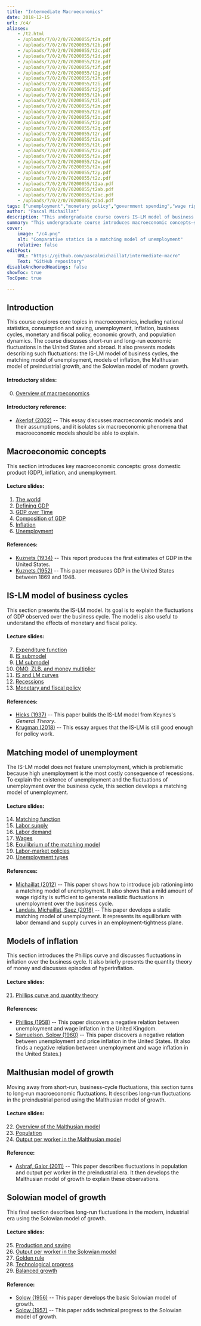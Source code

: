 ```yaml
---
title: "Intermediate Macroeconomics" 
date: 2018-12-15
url: /c4/
aliases:
    - /t2.html
    - /uploads/7/0/2/0/70200055/t2a.pdf
    - /uploads/7/0/2/0/70200055/t2b.pdf
    - /uploads/7/0/2/0/70200055/t2c.pdf
    - /uploads/7/0/2/0/70200055/t2d.pdf
    - /uploads/7/0/2/0/70200055/t2e.pdf
    - /uploads/7/0/2/0/70200055/t2f.pdf
    - /uploads/7/0/2/0/70200055/t2g.pdf
    - /uploads/7/0/2/0/70200055/t2h.pdf
    - /uploads/7/0/2/0/70200055/t2i.pdf
    - /uploads/7/0/2/0/70200055/t2j.pdf
    - /uploads/7/0/2/0/70200055/t2k.pdf
    - /uploads/7/0/2/0/70200055/t2l.pdf
    - /uploads/7/0/2/0/70200055/t2m.pdf
    - /uploads/7/0/2/0/70200055/t2n.pdf
    - /uploads/7/0/2/0/70200055/t2o.pdf
    - /uploads/7/0/2/0/70200055/t2p.pdf
    - /uploads/7/0/2/0/70200055/t2q.pdf
    - /uploads/7/0/2/0/70200055/t2r.pdf
    - /uploads/7/0/2/0/70200055/t2s.pdf
    - /uploads/7/0/2/0/70200055/t2t.pdf
    - /uploads/7/0/2/0/70200055/t2u.pdf
    - /uploads/7/0/2/0/70200055/t2v.pdf
    - /uploads/7/0/2/0/70200055/t2w.pdf
    - /uploads/7/0/2/0/70200055/t2x.pdf
    - /uploads/7/0/2/0/70200055/t2y.pdf
    - /uploads/7/0/2/0/70200055/t2z.pdf
    - /uploads/7/0/2/0/70200055/t2aa.pdf
    - /uploads/7/0/2/0/70200055/t2ab.pdf
    - /uploads/7/0/2/0/70200055/t2ac.pdf
    - /uploads/7/0/2/0/70200055/t2ad.pdf
tags: ["unemployment","monetary policy","government spending","wage rigidity","business cycles"]
author: "Pascal Michaillat"
description: "This undergraduate course covers IS-LM model of business cycles, matching model of unemployment, inflation, and Malthusian and Solowian models of growth."
summary: "This undergraduate course introduces macroeconomic concepts—such as GDP and inflation—and covers the IS-LM model of business cycles, matching model of unemployment, Phillips curve, Malthusian model of growth, and Solowian model of growth."
cover:
    image: "/c4.png"
    alt: "Comparative statics in a matching model of unemployment"
    relative: false
editPost:
    URL: "https://github.com/pascalmichaillat/intermediate-macro"
    Text: "GitHub repository"
disableAnchoredHeadings: false
showToc: true
TocOpen: true

---
```


## Introduction

This course explores core topics in macroeconomics, including national statistics, consumption and saving, unemployment, inflation, business cycles, monetary and fiscal policy, economic growth, and population dynamics. The course discusses short-run and long-run economic fluctuations in the United States and abroad. It also presents models describing such fluctuations: the IS-LM model of business cycles, the matching model of unemployment, models of inflation, the Malthusian model of preindustrial growth, and the Solowian model of modern growth.

#### Introductory slides:

0. [Overview of macroeconomics](/y0.pdf)

#### Introductory reference:

- [Akerlof (2002)](https://doi.org/10.1257/00028280260136192) -- This essay discusses macroeconomic models and their assumptions, and it isolates six macroeconomic phenomena that macroeconomic models should be able to explain.

## Macroeconomic concepts

This section introduces key macroeconomic concepts: gross domestic product (GDP), inflation, and unemployment.

#### Lecture slides:

1. [The world](/y1.pdf)
2. [Defining GDP](/y2.pdf)
3. [GDP over Time](/y3.pdf)
4. [Composition of GDP](/y4.pdf)
5. [Inflation](/y5.pdf)
6. [Unemployment](/y6.pdf)

#### References:

- [Kuznets (1934)](https://fraser.stlouisfed.org/files/docs/publications/natincome_1934/19340104_nationalinc.pdf) -- This report produces the first estimates of GDP in the United States.
- [Kuznets (1952)]( https://doi.org/10.1111/j.1475-4991.1952.tb01048.x) -- This paper measures GDP in the United States between 1869 and 1948.

## IS-LM model of business cycles

This section presents the IS-LM model. Its goal is to explain the fluctuations of GDP observed over the business cycle. The model is also useful to understand the effects of monetary and fiscal policy.

#### Lecture slides:

7. [Expenditure function](/y7.pdf)
8. [IS submodel](/y8.pdf)
9. [LM submodel](/y9.pdf)
10. [OMO, ZLB, and money multiplier](/y10.pdf)
11. [IS and LM curves](/y11.pdf)
12. [Recessions](/y12.pdf)
13. [Monetary and fiscal policy](/y13.pdf)

#### References:

- [Hicks (1937)](https://doi.org/10.2307/1907242) -- This paper builds the IS-LM model from Keynes's *General Theory*.
- [Krugman (2018)]( https://doi.org/10.1093/oxrep/grx052) -- This essay argues that the IS-LM is still good enough for policy work.

## Matching model of unemployment

The IS-LM model does not feature unemployment, which is problematic because high unemployment is the most costly consequence of recessions. To explain the existence of unemployment and the fluctuations of unemployment over the business cycle, this section develops a matching model of unemployment. 

#### Lecture slides:

14. [Matching function](/y14.pdf)
15. [Labor supply](/y15.pdf)
16. [Labor demand](/y16.pdf)
17. [Wages](/y17.pdf)
18. [Equilibrium of the matching model](/y18.pdf)
19. [Labor-market policies](/y19.pdf)
20. [Unemployment types](/y20.pdf)

#### References:

- [Michaillat (2012)](/1/) -- This paper shows how to introduce job rationing into a matching model of unemployment. It also shows that a mild amount of wage rigidity is sufficient to generate realistic fluctuations in unemployment over the business cycle.
- [Landais, Michaillat, Saez (2018)](/4/) -- This paper develops a static matching model of unemployment. It represents its equilibrium with labor demand and supply curves in an employment-tightness plane.

## Models of inflation

This section introduces the Phillips curve and discusses fluctuations in inflation over the business cycle. It also briefly presents the quantity theory of money and discusses episodes of hyperinflation.

#### Lecture slides:

21. [Phillips curve and quantity theory](/y21.pdf)

#### References:

- [Phillips (1958)]( https://doi.org/10.1111/j.1468-0335.1958.tb00003.x) -- This paper discovers a negative relation between unemployment and wage inflation in the United Kingdom.
- [Samuelson, Solow (1960)](https://www.jstor.org/stable/1815021) -- This paper discovers a negative relation between unemployment and price inflation in the United States. (It also finds a negative relation between unemployment and wage inflation in the United States.)

## Malthusian model of growth

Moving away from short-run, business-cycle fluctuations, this section turns to long-run macroeconomic fluctuations. It describes long-run fluctuations in the preindustrial period using the Malthusian model of growth.

#### Lecture slides:

22. [Overview of the Malthusian model](/y22.pdf)
23. [Population](/y23.pdf)
24. [Output per worker in the Malthusian model](/y24.pdf)

#### Reference:

- [Ashraf, Galor (2011)](https://doi.org/10.1257/aer.101.5.2003) -- This paper describes fluctuations in population and output per worker in the preindustrial era. It then develops the Malthusian model of growth to explain these observations.

## Solowian model of growth

This final section describes long-run fluctuations in the modern, industrial era using the Solowian model of growth. 

#### Lecture slides:

25. [Production and saving](/y25.pdf)
26. [Output per worker in the Solowian model](/y26.pdf)
27. [Golden rule](/y27.pdf)
28. [Technological progress](/y28.pdf)
29. [Balanced growth](/y29.pdf)

#### Reference:

- [Solow (1956)](https://doi.org/10.2307/1884513) -- This paper develops the basic Solowian model of growth.
- [Solow (1957)](https://doi.org/10.2307/1926047) -- This paper adds technical progress to the Solowian model of growth.